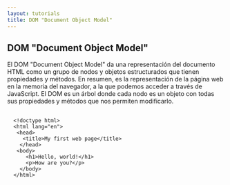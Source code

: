 ```yaml
---
layout: tutorials
title: DOM "Document Object Model"
---
```

<h2 class="tutorials-content__sub-title">DOM "Document Object Model"</h2>

<p class="tutorials-content__text">El DOM "Document Object Model" da una representación del documento HTML como un grupo de nodos y objetos estructurados que tienen propiedades y métodos. En resumen, es la representación de la página web en la memoria del navegador, a la que podemos acceder a través de JavaScript. El DOM es un árbol donde cada nodo es un objeto con todas sus propiedades y métodos que nos permiten modificarlo.</p>

<pre>
  <code class="language-html">
  &#60;!doctype html&#62;
  &#60;html lang="en"&#62;
   &#60;head&#62;
     &#60;title&#62;My first web page&#60;/title&#62;
    &#60;/head&#62;
   &#60;body&#62;
      &#60;h1&#62;Hello, world!&#60;/h1&#62;
      &#60;p&#62;How are you?&#60;/p&#62;
    &#60;/body&#62;
  &#60;/html&#62;
  </code>
</pre>
